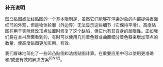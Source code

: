 ### 补充说明

凹凸贴图或法线贴图的一个基本限制是，虽然它们能够在渲染对象的内部提供表面细节的外观，但是物体轮廓（外边界）无法显示这些细节（它保持平滑）。高度贴图在用于实际修改顶点位置时修复了这个缺陷，但它也有其自身的局限性。正如我们将在本书后面看到的，有时可以使用几何着色器或曲面细分着色器来增加顶点的数量，使高度贴图更加实用、有效。

我们冒昧地简化了一些凹凸贴图和法线贴图计算。在重要应用中可以使用更准确和/或更有效的解决方案<sup class="my_markdown">[BN12]</sup>。

